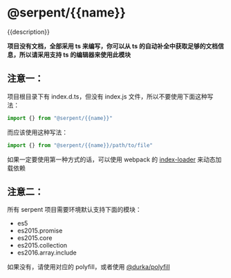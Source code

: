 # @serpent/{{name}}

{{description}}

**项目没有文档，全部采用 ts 来编写，你可以从 ts 的自动补全中获取足够的文档信息，所以请采用支持 ts 的编辑器来使用此模块**


## 注意一：

项目根目录下有 index.d.ts，但没有 index.js 文件，所以不要使用下面这种写法：

```js
import {} from "@serpent/{{name}}"
```

而应该使用这种写法：

```js
import {} from "@serpent/{{name}}/path/to/file"
```

如果一定要使用第一种方式的话，可以使用 webpack 的 [index-loader](https://github.com/qiu8310/index-loader) 来动态加载依赖

## 注意二：

所有 serpent 项目需要环境默认支持下面的模块：

* es5
* es2015.promise
* es2015.core
* es2015.collection
* es2016.array.include

如果没有，请使用对应的 polyfill，或者使用 [@durka/polyfill](https://github.com/qiu8310/durka/tree/master/projects/durka-polyfill-builder/res/durka-polyfill)
